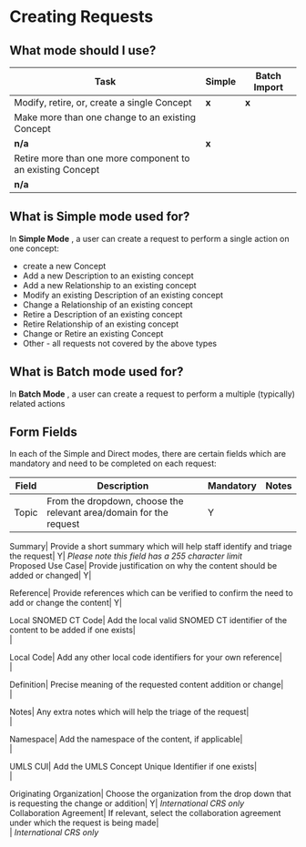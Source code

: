 # Creating Requests

## What mode should I use?

| Task                                                       | Simple | Batch Import |
| ---------------------------------------------------------- | ------ | ------------ |
| Modify, retire, or, create a single Concept                | **x**  | **x**        |
| Make more than one change to an existing Concept           |        |              |
| **n/a**                                                    | **x**  |              |
| Retire more than one more component to an existing Concept |        |              |
| **n/a**                                                    |        |              |

## What is Simple mode used for?

In **Simple Mode** , a user can create a request to perform a single action on one concept:

* create a new Concept
* Add a new Description to an existing concept
* Add a new Relationship to an existing concept
* Modify an existing Description of an existing concept
* Change a Relationship of an existing concept
* Retire a Description of an existing concept
* Retire Relationship of an existing concept
* Change or Retire an existing Concept
* Other - all requests not covered by the above types

## What is Batch mode used for?

In **Batch Mode** , a user can create a request to perform a multiple (typically) related actions

## Form Fields

In each of the Simple and Direct modes, there are certain fields which are mandatory and need to be completed on each request:

| Field | Description                                                        | Mandatory | Notes |
| ----- | ------------------------------------------------------------------ | --------- | ----- |
| Topic | From the dropdown, choose the relevant area/domain for the request | Y         |       |

Summary| Provide a short summary which will help staff identify and triage the request| Y| _Please note this field has a 255 character limit_\
Proposed Use Case| Provide justification on why the content should be added or changed| Y|

Reference| Provide references which can be verified to confirm the need to add or change the content| Y|

Local SNOMED CT Code| Add the local valid SNOMED CT identifier of the content to be added if one exists|\
|

Local Code| Add any other local code identifiers for your own reference|\
|

Definition| Precise meaning of the requested content addition or change|\
|

Notes| Any extra notes which will help the triage of the request|\
|

Namespace| Add the namespace of the content, if applicable|\
|

UMLS CUI| Add the UMLS Concept Unique Identifier if one exists|\
|

Originating Organization| Choose the organization from the drop down that is requesting the change or addition| Y| _International CRS only_\
Collaboration Agreement| If relevant, select the collaboration agreement under which the request is being made|\
\| _International CRS only_
